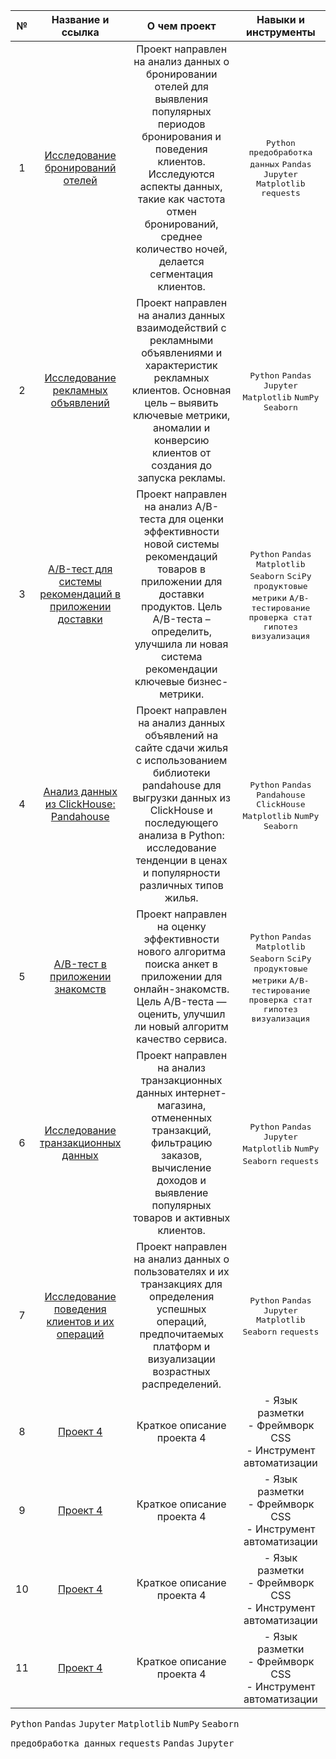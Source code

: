 | № | Название и ссылка | О чем проект | Навыки и инструменты |
| :---: | :---: | :---: | :---: |
| 1 | [Исследование бронирований отелей](https://github.com/theoldvalyria/Python_Projects/tree/main/hotel_booling_analysis) | Проект направлен на анализ данных о бронировании отелей для выявления популярных периодов бронирования и поведения клиентов. Исследуются аспекты данных, такие как частота отмен бронирований, среднее количество ночей, делается сегментация клиентов. | <kbd>Python</kbd> <kbd>предобработка данных</kbd> <kbd>Pandas</kbd> <kbd>Jupyter</kbd> <kbd>Matplotlib</kbd> <kbd>requests</kbd>|
| 2 | [Исследование рекламных объявлений](https://github.com/theoldvalyria/Python_Projects/tree/main/ads_data_analysis) | Проект направлен на анализ данных взаимодействий с рекламными объявлениями и характеристик рекламных клиентов. Основная цель – выявить ключевые метрики, аномалии и конверсию клиентов от создания до запуска рекламы. | <kbd>Python</kbd> <kbd>Pandas</kbd> <kbd>Jupyter</kbd> <kbd>Matplotlib</kbd> <kbd>NumPy</kbd> <kbd>Seaborn</kbd> |
| 3 | [A/B-тест для системы рекомендаций в приложении доставки](https://github.com/theoldvalyria/Python_Projects/tree/main/ab_test_food_delivery) | Проект направлен на анализ A/B-теста для оценки эффективности новой системы рекомендаций товаров в приложении для доставки продуктов. Цель A/B-теста – определить, улучшила ли новая система рекомендации ключевые бизнес-метрики. | <kbd>Python</kbd> <kbd>Pandas</kbd> <kbd>Matplotlib</kbd> <kbd>Seaborn</kbd> <kbd>SciPy</kbd> <kbd>продуктовые метрики</kbd> <kbd>A/B-тестирование</kbd> <kbd>проверка стат гипотез</kbd> <kbd>визуализация</kbd> |
| 4 | [Анализ данных из ClickHouse: Pandahouse](https://github.com/theoldvalyria/Python_Projects/tree/main/ETL_python_clickhouse) | Проект направлен на анализ данных объявлений на сайте сдачи жилья с использованием библиотеки pandahouse для выгрузки данных из ClickHouse и последующего анализа в Python: исследование тенденции в ценах и популярности различных типов жилья. | <kbd>Python</kbd> <kbd>Pandas</kbd> <kbd>Pandahouse</kbd> <kbd>ClickHouse</kbd> <kbd>Matplotlib</kbd> <kbd>NumPy</kbd> <kbd>Seaborn</kbd> |
| 5 | [A/B-тест в приложении знакомств](https://github.com/theoldvalyria/Python_Projects/tree/main/dating_app_abtest) | Проект направлен на оценку эффективности нового алгоритма поиска анкет в приложении для онлайн-знакомств. Цель A/B-теста — оценить, улучшил ли новый алгоритм качество сервиса. | <kbd>Python</kbd> <kbd>Pandas</kbd> <kbd>Matplotlib</kbd> <kbd>Seaborn</kbd> <kbd>SciPy</kbd> <kbd>продуктовые метрики</kbd> <kbd>A/B-тестирование</kbd> <kbd>проверка стат гипотез</kbd> <kbd>визуализация</kbd> |
| 6 | [Исследование транзакционных данных](https://github.com/theoldvalyria/Python_Projects/tree/main/retail_analysis) | Проект направлен на анализ транзакционных данных интернет-магазина, отмененных транзакций, фильтрацию заказов, вычисление доходов и выявление популярных товаров и активных клиентов. | <kbd>Python</kbd> <kbd>Pandas</kbd> <kbd>Jupyter</kbd> <kbd>Matplotlib</kbd> <kbd>NumPy</kbd> <kbd>Seaborn</kbd> <kbd>requests</kbd> |
| 7 | [Исследование поведения клиентов и их операций](https://github.com/theoldvalyria/Python_Projects/tree/main/client_analysis) | Проект направлен на анализ данных о пользователях и их транзакциях для определения успешных операций, предпочитаемых платформ и визуализации возрастных распределений. |  <kbd>Python</kbd> <kbd>Pandas</kbd> <kbd>Jupyter</kbd> <kbd>Matplotlib</kbd> <kbd>Seaborn</kbd> <kbd>requests</kbd> |
| 8 | [Проект 4](https://example.com/project4) | Краткое описание проекта 4 | - Язык разметки<br>- Фреймворк CSS<br>- Инструмент автоматизации |
| 9 | [Проект 4](https://example.com/project4) | Краткое описание проекта 4 | - Язык разметки<br>- Фреймворк CSS<br>- Инструмент автоматизации |
| 10 | [Проект 4](https://example.com/project4) | Краткое описание проекта 4 | - Язык разметки<br>- Фреймворк CSS<br>- Инструмент автоматизации |
| 11 | [Проект 4](https://example.com/project4) | Краткое описание проекта 4 | - Язык разметки<br>- Фреймворк CSS<br>- Инструмент автоматизации |










<kbd>Python</kbd> <kbd>Pandas</kbd> <kbd>Jupyter</kbd> <kbd>Matplotlib</kbd> <kbd>NumPy</kbd> <kbd>Seaborn</kbd>

  <kbd>предобработка данных</kbd> <kbd>requests</kbd> <kbd>Pandas</kbd> <kbd>Jupyter</kbd>
